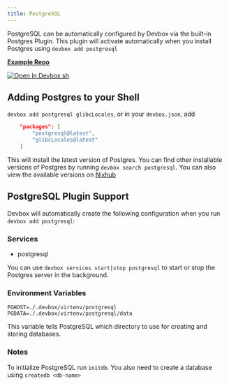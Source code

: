 ```yaml
---
title: PostgreSQL
---
```

PostgreSQL can be automatically configured by Devbox via the built-in Postgres Plugin. This plugin will activate automatically when you install Postgres using `devbox add postgresql`

[**Example Repo**](https://https://github.com/synopkg/devbox/tree/main/examples/databases/postgres)

[![Open In Devbox.sh](https://jetpack.io/img/devbox/open-in-devbox.svg)](https://synopkg.github.io/devbox/open/templates/postgres)

## Adding Postgres to your Shell

`devbox add postgresql glibcLocales`, or in your `devbox.json`, add

```json
    "packages": [
        "postgresql@latest",
        "glibcLocales@latest"
    ]
```

This will install the latest version of Postgres. You can find other installable versions of Postgres by running `devbox search postgresql`. You can also view the available versions on [Nixhub](https://www.nixhub.io/packages/postgresql)

## PostgreSQL Plugin Support

Devbox will automatically create the following configuration when you run `devbox add postgresql`:

### Services
* postgresql

You can use `devbox services start|stop postgresql` to start or stop the Postgres server in the background.

### Environment Variables

`PGHOST=./.devbox/virtenv/postgresql`
`PGDATA=./.devbox/virtenv/postgresql/data`

This variable tells PostgreSQL which directory to use for creating and storing databases.

### Notes

To initialize PostgreSQL run `initdb`. You also need to create a database using `createdb <db-name>`

